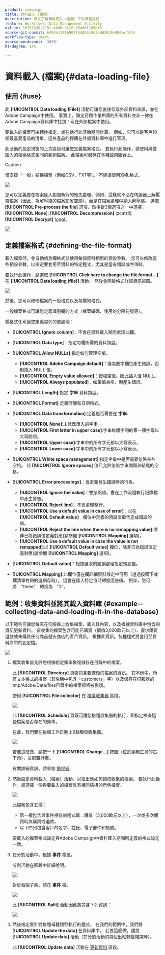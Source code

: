 ```yaml
---
product: campaign
title: 資料載入 (檔案)
description: 深入了解資料載入（檔案）工作流程活動
feature: Workflows, Data Management Activity
exl-id: 10351620-115c-4bd8-b216-e5ad6f205ef3
source-git-commit: 6464e1121b907f44db9c0c3add28b54486ecf834
workflow-type: tm+mt
source-wordcount: '1029'
ht-degree: 14%

---
```


# 資料載入 (檔案){#data-loading-file}



## 使用 {#use}

此 **[!UICONTROL Data loading (File)]** 活動可讓您直接存取外部資料來源，並在Adobe Campaign中使用。 事實上，鎖定目標作業所需的所有資料並非一律在Adobe Campaign資料庫中找到：可在外部檔案中使用。

要載入的檔案可由轉換指定，或在執行此活動期間計算。 例如，它可以是客戶10個最喜愛產品的清單，這些產品的採購在外部資料庫中進行管理。

此活動的設定視窗的上方區段可讓您定義檔案格式。 要執行此操作，請使用與要匯入的檔案格式相同的範例檔案。 此檔案可儲存在本機或伺服器上。

>[!CAUTION]
>
>僅支援「一般」結構檔案（例如CSV、TXT等）。 不建議使用XML格式。

![](assets/s_advuser_wf_etl_file.png)

您可以定義要在檔案匯入期間執行的預先處理，例如，這樣就不必在伺服器上解壓縮檔案（因此，為解壓縮的檔案節省空間），而是在檔案處理中納入解壓縮。 選取 **[!UICONTROL Pre-process the file]** 選項，然後從3個選項之一中選擇： **[!UICONTROL None]**, **[!UICONTROL Decompression]** (zcat)或 **[!UICONTROL Decrypt]** (gpg)。

![](assets/preprocessing-dataloading.png)

## 定義檔案格式 {#defining-the-file-format}

載入檔案時，會自動偵測欄格式並使用每個資料類型的預設參數。 您可以修改這些預設參數，以指定要套用至資料的特定程式，尤其是當有錯誤或空值時。

要執行此操作，請選取 **[!UICONTROL Click here to change the file format...]** 在 **[!UICONTROL Data loading (file)]** 活動。 然後會開啟格式詳細資訊視窗。

![](assets/file_loading_columns_format.png)

然後，您可以修改檔案的一般格式以及每欄的格式。

一般檔案格式可讓您定義識別欄的方式（檔案編碼、使用的分隔符號等）。

欄格式化可讓您定義每列的值處理：

* **[!UICONTROL Ignore column]**：不會在資料載入期間處理此欄。
* **[!UICONTROL Data type]**：指定每欄所需的資料類型。
* **[!UICONTROL Allow NULLs]**:指定如何管理空值。

   * **[!UICONTROL Adobe Campaign default]**：僅為數字欄位產生錯誤，否則插入 NULL 值。
   * **[!UICONTROL Empty value allowed]**：授權空值。因此插入值 NULL。
   * **[!UICONTROL Always populated]**：如果值為空，則產生錯誤。

* **[!UICONTROL Length]**:指定 **字串** 資料類型。
* **[!UICONTROL Format]**:定義時間和日期格式。
* **[!UICONTROL Data transformation]**:定義是否需要在 **字串**.

   * **[!UICONTROL None]**:未修改匯入的字串。
   * **[!UICONTROL First letter in upper case]**:字串每個字詞的第一個字母以大寫開頭。
   * **[!UICONTROL Upper case]**:字串中的所有字元都以大寫表示。
   * **[!UICONTROL Lower case]**:字串中的所有字元都以小寫表示。

* **[!UICONTROL White space management]**:指定字串中是否需要忽略某些空格。 此 **[!UICONTROL Ignore spaces]** 值只允許忽略字串開頭和結尾的空格。
* **[!UICONTROL Error processings]**：會定義發生錯誤時的行為。

   * **[!UICONTROL Ignore the value]**：會忽略值。會在工作流程執行記錄檔中產生警告。
   * **[!UICONTROL Reject line]**：不會處理整行。
   * **[!UICONTROL Use a default value in case of error]**：以在　**[!UICONTROL Default value]**　欄位中定義的預設值取代造成錯誤的值。
   * **[!UICONTROL Reject the line when there is no remapping value]**:除非已為錯誤值定義對應(請參閱 **[!UICONTROL Mapping]** 選項)。
   * **[!UICONTROL Use a default value in case the value is not remapped]**:以 **[!UICONTROL Default value]** 欄位，除非已為錯誤值定義對應(請參閱 **[!UICONTROL Mapping]** 選項)。

* **[!UICONTROL Default value]**：根據選取的錯誤處理指定預設值。
* **[!UICONTROL Mapping]**:此欄位僅在欄詳細資料設定中可用（透過按兩下或欄清單右側的選項存取）。 這會在匯入特定值時轉換這些值。 例如，您可將　&quot;three&quot;　轉換為　&quot;3&quot;。

## 範例：收集資料並將其載入資料庫 {#example--collecting-data-and-loading-it-in-the-database}

以下範例可讓您每天在伺服器上收集檔案、載入其內容，以及根據資料庫中包含的資訊更新資料。 要收集的檔案包含可能已購買（價值3,000歐元以上）、要求購買退款或未購買任何商品就去商店的客戶資訊。 根據此資訊，各種程式將套用至資料庫中的設定檔。

![](assets/s_advuser_load_file_sample_0.png)

1. 檔案收集器允許您根據給定頻率恢復儲存在目錄中的檔案。

   此 **[!UICONTROL Directory]** 頁簽包含要恢復的檔案的資訊。 在本例中，所有文本格式的檔案（其名稱中包含「customers」字）以及儲存在伺服器的tmp/Adobe/Data/files目錄中的檔案都將被恢復。

   使用 **[!UICONTROL File collector]** 在 [檔案收集器](file-collector.md) 區段。

   ![](assets/s_advuser_load_file_sample_1.png)

   此 **[!UICONTROL Schedule]** 頁簽可讓您排程收集器的執行，即指定檢查這些檔案是否存在的頻率。

   在此，我們要在每個工作日晚上9點觸發收集器。

   ![](assets/s_advuser_load_file_sample_2.png)

   若要這麼做，請按一下 **[!UICONTROL Change...]** 按鈕（位於編輯工具的右下角），並配置計畫。

   有關詳細資訊，請參閱 [排程器](scheduler.md).

1. 然後設定資料載入（檔案）活動，以指出應如何讀取收集的檔案。 要執行此操作，請選擇一個與要載入的檔案具有相同結構的示例檔案。

   ![](assets/s_advuser_load_file_sample_3.png)

   此檔案包含五欄：

   * 第一欄包含與事件相符的程式碼：購買（3,000歐元以上），一次或多次購買時無購買或退款。
   * 以下四列包含客戶的名字、姓氏、電子郵件和帳號。

   要載入的檔案格式設定與Adobe Campaign中資料匯入期間所定義的格式設定一致。

1. 在分割活動中，根據 **事件** 欄值。

   分割活動在區段中詳細說明。

   ![](assets/s_advuser_load_file_sample_4.png)

   對於每個子集，請在 **事件** 欄。

   ![](assets/s_advuser_load_file_sample_5.png)

   此 **[!UICONTROL Split]** 活動因此將包含下列資訊：

   ![](assets/s_advuser_load_file_sample_6.png)

1. 然後指定要針對每種母體類型執行的程式。 在我們的範例中，我們將 **[!UICONTROL Update the data]** 在資料庫中。 若要這麼做，請將 **[!UICONTROL Update data]** 活動（在分割活動的每個出站轉變結束時）。

   此 **[!UICONTROL Update data]** 活動在 [更新資料](update-data.md) 區段。

